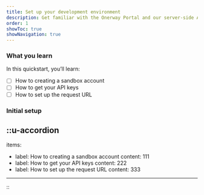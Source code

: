 ```yaml
---
title: Set up your development environment
description: Get familiar with the Onerway Portal and our server-side APIs.
order: 1
showToc: true
showNavigation: true
---
```


### What you learn

In this quickstart, you’ll learn:

- [ ] How to creating a sandbox account
- [ ] How to get your API keys
- [ ] How to set up the request URL

### Initial setup

::u-accordion
---
items:
  - label: How to creating a sandbox account
    content: 111
  - label: How to get your API keys
    content: 222
  - label: How to set up the request URL
    content: 333
---
::
